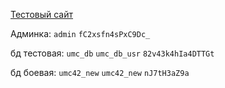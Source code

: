 [Тестовый сайт](https://umc42.thedevelopmentserver.ru/)

Админка:
`admin`
`fC2xsfn4sPxC9Dc_`

бд тестовая:
`umc_db`
`umc_db_usr`
`82v43k4hIa4DTTGt`


бд боевая:
`umc42_new`
`umc42_new`
`nJ7tH3aZ9a`